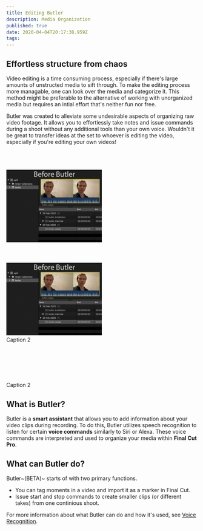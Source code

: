 ```yaml
---
title: Editing Butler
description: Media Organization
published: true
date: 2020-04-04T20:17:38.959Z
tags: 
---
```


## Effortless structure from chaos

Video editing is a time consuming process, especially if there's large amounts of unstructed media to sift through. To make the editing process more managable, one can look over the media and categorize it. This method might be preferable to the alternative of working with unorganized media but requires an intial effort that's neither fun nor free.

Butler was created to alleviate some undesirable aspects of organizing raw video footage. It allows you to effortlessly take notes and issue commands during a shoot without any additional tools than your own voice. Wouldn't it be great to transfer ideas at the set to whoever is editing the video, especially if you're editing your own videos!

<br>
<br>
<br>

<div class="align-center">
	<img src="/before_after.gif" alt="before-after-butler"
     class="center align-center"
     style="width: 50%; height: 50%">
</div>
<br>
<br>
<br>

<div class="box-outer">
	<img src="/before_after.gif" alt="before-after-butler"
     style="width: 50%; height: 50%">
  <div class="caption">Caption 2</div>
   

</div>

<br>
<br>
<br>
<br>
<br>
<br>
<div class="caption">Caption 2</div>

## What is Butler?
Butler is a **smart assistant** that allows you to add information about your video clips during recording. To do this, Butler utilizes speech recognition to listen for certain **voice commands** similarly to Siri or Alexa. These voice commands are interpreted and used to organize your media within **Final Cut Pro**.


## What can Butler do?
Butler~(BETA)~ starts of with two primary functions.

- You can tag moments in a video and import it as a marker in Final Cut.
- Issue start and stop commands to create smaller clips (or different takes) from one continious shoot.

For more information about what Butler can do and how it's used, see [Voice Recognition](https://www.editingbutler.com/markdown/voice).
